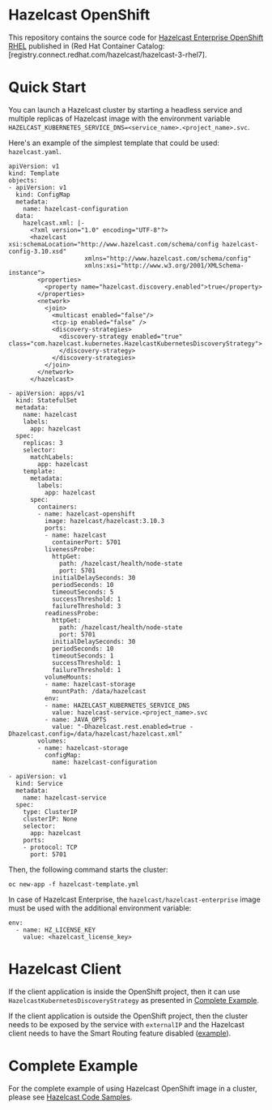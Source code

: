 # Hazelcast OpenShift

This repository contains the source code for [Hazelcast Enterprise OpenShift RHEL](hazelcast-enterprise-openshift-rhel/) published in (Red Hat Container Catalog: [registry.connect.redhat.com/hazelcast/hazelcast-3-rhel7].

# Quick Start

You can launch a Hazelcast cluster by starting a headless service and multiple replicas of Hazelcast image with the environment variable `HAZELCAST_KUBERNETES_SERVICE_DNS=<service_name>.<project_name>.svc`.

Here's an example of the simplest template that could be used: `hazelcast.yaml`.

```
apiVersion: v1
kind: Template
objects:
- apiVersion: v1
  kind: ConfigMap
  metadata:
    name: hazelcast-configuration
  data:
    hazelcast.xml: |-
      <?xml version="1.0" encoding="UTF-8"?>
      <hazelcast xsi:schemaLocation="http://www.hazelcast.com/schema/config hazelcast-config-3.10.xsd"
                     xmlns="http://www.hazelcast.com/schema/config"
                     xmlns:xsi="http://www.w3.org/2001/XMLSchema-instance">
        <properties>
          <property name="hazelcast.discovery.enabled">true</property>
        </properties>
        <network>
          <join>
            <multicast enabled="false"/>
            <tcp-ip enabled="false" />
            <discovery-strategies>
              <discovery-strategy enabled="true" class="com.hazelcast.kubernetes.HazelcastKubernetesDiscoveryStrategy">
              </discovery-strategy>
            </discovery-strategies>
          </join>
        </network>
      </hazelcast>

- apiVersion: apps/v1
  kind: StatefulSet
  metadata:
    name: hazelcast
    labels:
      app: hazelcast
  spec:
    replicas: 3
    selector:
      matchLabels:
        app: hazelcast
    template:
      metadata:
        labels:
          app: hazelcast
      spec:
        containers:
        - name: hazelcast-openshift
          image: hazelcast/hazelcast:3.10.3
          ports:
          - name: hazelcast
            containerPort: 5701
          livenessProbe:
            httpGet:
              path: /hazelcast/health/node-state
              port: 5701
            initialDelaySeconds: 30
            periodSeconds: 10
            timeoutSeconds: 5
            successThreshold: 1
            failureThreshold: 3
          readinessProbe:
            httpGet:
              path: /hazelcast/health/node-state
              port: 5701
            initialDelaySeconds: 30
            periodSeconds: 10
            timeoutSeconds: 1
            successThreshold: 1
            failureThreshold: 1
          volumeMounts:
          - name: hazelcast-storage
            mountPath: /data/hazelcast
          env:
          - name: HAZELCAST_KUBERNETES_SERVICE_DNS
            value: hazelcast-service.<project_name>.svc
          - name: JAVA_OPTS
            value: "-Dhazelcast.rest.enabled=true -Dhazelcast.config=/data/hazelcast/hazelcast.xml"
        volumes:
        - name: hazelcast-storage
          configMap:
            name: hazelcast-configuration

- apiVersion: v1
  kind: Service
  metadata:
    name: hazelcast-service
  spec:
    type: ClusterIP
    clusterIP: None
    selector:
      app: hazelcast
    ports:
    - protocol: TCP
      port: 5701
```

Then, the following command starts the cluster:

```
oc new-app -f hazelcast-template.yml
```

In case of Hazelcast Enterprise, the `hazelcast/hazelcast-enterprise` image must be used with the additional environment variable:

```
env:
  - name: HZ_LICENSE_KEY
    value: <hazelcast_license_key>
```

# Hazelcast Client

If the client application is inside the OpenShift project, then it can use `HazelcastKubernetesDiscoveryStrategy` as presented in [Complete Example](#complete-example).

If the client application is outside the OpenShift project, then the cluster needs to be exposed by the service with `externalIP` and the Hazelcast client needs to have the Smart Routing feature disabled ([example](https://github.com/hazelcast/hazelcast-code-samples/tree/master/hazelcast-integration/openshift#external-hazelcast-client)).


# Complete Example

For the complete example of using Hazelcast OpenShift image in a cluster, please see [Hazelcast Code Samples](https://github.com/hazelcast/hazelcast-code-samples/tree/master/hazelcast-integration/openshift).